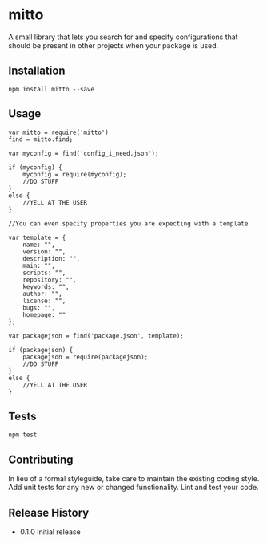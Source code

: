 mitto
=========

A small library that lets you search for and specify configurations that should be present in other projects when your package is used.

## Installation

	npm install mitto --save

## Usage

	var mitto = require('mitto')
	find = mitto.find;

	var myconfig = find('config_i_need.json');

	if (myconfig) {
		myconfig = require(myconfig);
		//DO STUFF
	}
	else {
		//YELL AT THE USER
	}

	//You can even specify properties you are expecting with a template

	var template = {
		name: "",
		version: "",
		description: "",
		main: "",
		scripts: "",
		repository: "",
		keywords: "",
		author: "",
		license: "",
		bugs: "",
		homepage: ""
	};

	var packagejson = find('package.json', template);

	if (packagejson) {
		packagejson = require(packagejson);
		//DO STUFF
	}
	else {
		//YELL AT THE USER
	}

## Tests

	npm test

## Contributing

In lieu of a formal styleguide, take care to maintain the existing coding style.
Add unit tests for any new or changed functionality. Lint and test your code.

## Release History

* 0.1.0 Initial release
